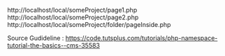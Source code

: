 http://localhost/local/someProject/page1.php
http://localhost/local/someProject/page2.php
http://localhost/local/someProject/folder/pageInside.php

Source Gudideline : https://code.tutsplus.com/tutorials/php-namespace-tutorial-the-basics--cms-35583
